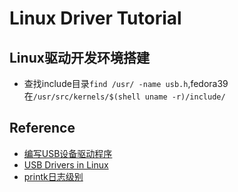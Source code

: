 # Linux Driver Tutorial


## Linux驱动开发环境搭建
* 查找include目录`find /usr/ -name usb.h`,fedora39在`/usr/src/kernels/$(shell uname -r)/include/`


## Reference
* [编写USB设备驱动程序](https://docs.kernel.org/driver-api/usb/writing_usb_driver.html)
* [USB Drivers in Linux](https://sysplay.github.io/books/LinuxDrivers/book/Content/Part11.html)
* [printk日志级别](https://www.kernel.org/doc/html/next/translations/zh_CN/core-api/printk-basics.html)